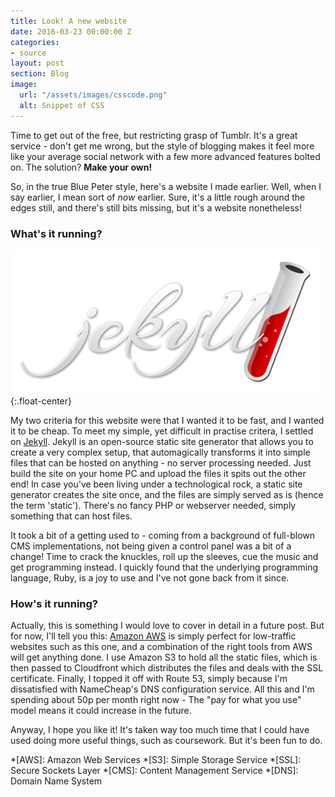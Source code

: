 ```yaml
---
title: Look! A new website
date: 2016-03-23 00:00:00 Z
categories:
- source
layout: post
section: Blog
image:
  url: "/assets/images/csscode.png"
  alt: Snippet of CSS
---
```


Time to get out of the free, but restricting grasp of Tumblr. It's a great service - don't get me wrong, but the style of blogging makes it feel more like your average social network with a few more advanced features bolted on.
The solution? **Make your own!**

So, in the true Blue Peter style, here's a website I made earlier. Well, when I say earlier, I mean sort of *now* earlier. Sure, it's a little rough around the edges still, and there's still bits missing, but it's a website nonetheless!

### What's it running?
![Jekyll](/assets/images/jekyll.png){:.float-center}

My two criteria for this website were that I wanted it to be fast, and I wanted it to be cheap. To meet my simple, yet difficult in practise critera, I settled on [Jekyll](https://jekyllrb.com/). Jekyll is an open-source static site generator that allows you to create a very complex setup, that automagically transforms it into simple files that can be hosted on anything - no server processing needed. Just build the site on your home PC and upload the files it spits out the other end! In case you've been living under a technological rock, a static site generator creates the site once, and the files are simply served as is (hence the term 'static'). There's no fancy PHP or webserver needed, simply something that can host files.

It took a bit of a getting used to - coming from a background of full-blown CMS implementations, not being given a control panel was a bit of a change! Time to crack the knuckles, roll up the sleeves, cue the music and get programming instead. I quickly found that the underlying programming language, Ruby, is a joy to use and I've not gone back from it since.

### How's it running?
Actually, this is something I would love to cover in detail in a future post. But for now, I'll tell you this: [Amazon AWS](https://aws.amazon.com) is simply perfect for low-traffic websites such as this one, and a combination of the right tools from AWS will get anything done. I use Amazon S3 to hold all the static files, which is then passed to Cloudfront which distributes the files and deals with the SSL certificate. Finally, I topped it off with Route 53, simply because I'm dissatisfied with NameCheap's DNS configuration service. All this and I'm spending about 50p per month right now - The "pay for what you use" model means it could increase in the future.

Anyway, I hope you like it! It's taken way too much time that I could have used doing more useful things, such as coursework. But it's been fun to do.

*[AWS]: Amazon Web Services
*[S3]: Simple Storage Service
*[SSL]: Secure Sockets Layer
*[CMS]: Content Management Service
*[DNS]: Domain Name System
